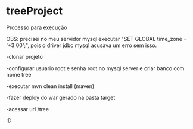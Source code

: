 # treeProject

Processo para execução

OBS: precisei no meu servidor mysql executar "SET GLOBAL time_zone = '+3:00';", pois o driver jdbc mysql acusava um erro sem isso. 

-clonar projeto

-configurar usuario root e senha root no mysql server e criar banco com nome tree

-executar mvn clean install (maven)

-fazer deploy do war gerado na pasta target

-acessar url /tree

:D
